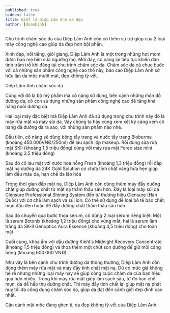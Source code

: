 ```yaml
---
published: true
hidden: false
title: Biết là Diệp Lâm Anh da đẹp
author: [doanbinh] 
---
```



Chu trình chăm sóc da của Diệp Lâm Anh còn có thêm sự trợ giúp của 2 loại máy công nghệ cao giúp da đẹp hơn bội phần.

Xinh đẹp, nổi tiếng, giỏi giang, Diệp Lâm Anh là một trong những hot mom được bao mẹ bỉm sữa ngưỡng mộ. Mới đây, cô nàng lại tiếp tục khiến dân tình trầm trồ khi đăng tải chu trình chăm sóc da. Chăm sóc da cả chục bước với cả những sản phẩm công nghệ cao thế này, bảo sao Diệp Lâm Anh sở hữu làn da mộc mướt mát, đẹp không tỳ vết.

Diệp Lâm Anh chăm sóc da

Cùng với đó là bộ mỹ phẩm mà cô nàng sử dụng, bên cạnh những món đồ dưỡng da, cô còn sử dụng những sản phẩm công nghệ cao để tăng khả năng nuôi dưỡng da.

Hai loại máy đặc biệt mà Diệp Lâm Anh đã sử dụng trong chu trình này đó là máy rửa mặt và máy sủi da. Vậy chúng ta hãy cùng xem xét kỹ càng xem cô nàng đã dưỡng da ra sao, với những sản phẩm nào nhé.

Đầu tiên, cô nàng sẽ dùng bông tẩy trang và nước tẩy trang Bioberma (khoảng 450.000VNĐ/250ml) để lau sạch lớp makeup. Rồi dùng sữa rửa mặt SKII (khoảng 1,5 triệu đồng) cùng với máy rửa mặt Foreo size mini (khoảng 3,5 triệu đồng)

Sau đó cô lau mặt với nước hoa hồng Fresh (khoảng 1,3 triệu đồng) rồi đắp mặt nạ dưỡng da 24K Gold Solution có chứa tinh chất vàng hứa hẹn giúp làm đều màu da, hạn chế da lão hóa

Trong thời gian đắp mặt nạ, Diệp Lâm Anh còn dùng thêm máy đẩy dưỡng chất giúp dưỡng chất từ mặt nạ thẩm thấu sâu hơn. Đây là loại máy sủi da Clensure Professional Shining System đến từ thương hiệu Clensure (Hàn Quốc) với cơ chế làm sạch và sủi ion. Có thể sử dụng để loại bỏ tế bào chết, mụn đầu đen hoặc để đẩy dưỡng chất thẩm thấu sâu hơn. 

Sau đó chuyển qua bước thoa serum, cô dùng 2 loại serum riêng biệt: Một là serum Botonix (khoảng 1,2 triệu đồng) cho vùng mắt, hai là serum làm trắng da SK-II Genoptics Aura Essence (khoảng 4,5 triệu đồng) cho toàn mặt.

Cuối cùng, khóa ẩm với dầu dưỡng Kiehl's Midnight Recovery Concentrate (khoảng 1,5 triệu đồng) và thoa thêm một chút son dưỡng để giữ môi căng bóng (khoảng 600.000 VNĐ)

Như vậy là bên cạnh chu trình dưỡng da thông thường, Diệp Lâm Anh còn dùng thêm máy rửa mặt và máy đẩy tinh chất mặt nạ. Dù có mức giá không hề rẻ nhưng những loại máy này sẽ giúp công cuộc chăm da của bạn hiệu quả hơn nhiều. Trong khi máy rửa mặt giúp làm sạch sâu, từ đó hạn chế mụn, da dễ hấp thụ dưỡng chất. Thì máy đẩy tinh chất lại giúp mặt nạ phát huy tối đa công dụng chăm sóc da, giúp da đạt đến cảnh giới đẹp đỉnh cao nhất.

Cận cảnh mặt mộc đáng ghen tị, da đẹp không tỳ vết của Diệp Lâm Anh.